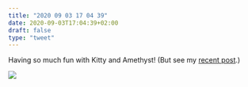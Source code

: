 ```yaml
---
title: "2020 09 03 17 04 39"
date: 2020-09-03T17:04:39+02:00
draft: false
type: "tweet"
---
```

Having so much fun with Kitty and Amethyst! (But see my [recent post](/post/amethyst-app/).)

![](/img/2020-09-03-16-51-54.png)
